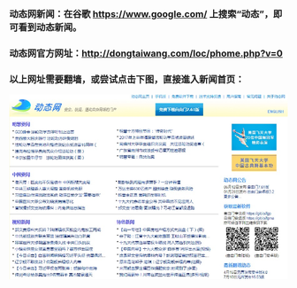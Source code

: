 ### 动态网新闻：在谷歌 https://www.google.com/ 上搜索“动态”，即可看到动态新闻。

### 动态网官方网址：http://dongtaiwang.com/loc/phome.php?v=0 

### 以上网址需要翻墙，或尝试点击下图，直接進入新闻首页：

<a href="http://t.cn/R1LWULa"><img src="https://github.com/chengyuan98/up/blob/master/dtw20170711.jpg" />

